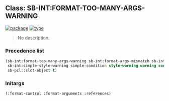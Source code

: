 ## Class: SB-INT:FORMAT-TOO-MANY-ARGS-WARNING
[![package](https://img.shields.io/badge/Package-SB--INT-5f9ea0.svg?style=social&colorA=999999)](../) [![type](https://img.shields.io/badge/Type-Class-5f9ea0.svg?style=social&colorA=999999)](../#class) 

> No description.

### Precedence list
```cl
(sb-int:format-too-many-args-warning sb-int:format-args-mismatch sb-int:reference-condition
 sb-int:simple-style-warning simple-condition style-warning warning condition
 sb-pcl::slot-object t)
```
### Initargs
```cl
(:format-control :format-arguments :references)
```

